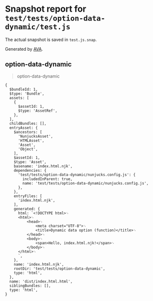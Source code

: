 # Snapshot report for `test/tests/option-data-dynamic/test.js`

The actual snapshot is saved in `test.js.snap`.

Generated by [AVA](https://avajs.dev).

## option-data-dynamic

> option-data-dynamic

    {
      $bundleId: 1,
      $type: 'Bundle',
      assets: [
        {
          $assetId: 1,
          $type: 'AssetRef',
        },
      ],
      childBundles: [],
      entryAsset: {
        $ancestors: [
          'NunjucksAsset',
          'HTMLAsset',
          'Asset',
          'Object',
        ],
        $assetId: 1,
        $type: 'Asset',
        basename: 'index.html.njk',
        dependencies: {
          'test/tests/option-data-dynamic/nunjucks.config.js': {
            includedInParent: true,
            name: 'test/tests/option-data-dynamic/nunjucks.config.js',
          },
        },
        entryFiles: [
          'index.html.njk',
        ],
        generated: {
          html: `<!DOCTYPE html>␊
          <html>␊
              <head>␊
                  <meta charset="UTF-8">␊
                  <title>Dynamic data option (function)</title>␊
              </head>␊
              <body>␊
                  <span>Hello, index.html.njk!</span>␊
              </body>␊
          </html>␊
          `,
        },
        name: 'index.html.njk',
        rootDir: 'test/tests/option-data-dynamic',
        type: 'html',
      },
      name: 'dist/index.html.html',
      siblingBundles: [],
      type: 'html',
    }
